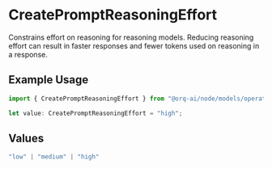 # CreatePromptReasoningEffort

Constrains effort on reasoning for reasoning models. Reducing reasoning effort can result in faster responses and fewer tokens used on reasoning in a response.

## Example Usage

```typescript
import { CreatePromptReasoningEffort } from "@orq-ai/node/models/operations";

let value: CreatePromptReasoningEffort = "high";
```

## Values

```typescript
"low" | "medium" | "high"
```